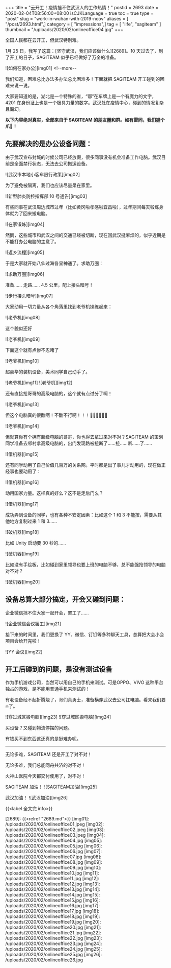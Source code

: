 +++
title = "云开工！疫情挡不住武汉人的工作热情！"
postid = 2693
date = 2020-02-04T08:56:00+08:00
isCJKLanguage = true
toc = true
type = "post"
slug = "work-in-wuhan-with-2019-ncov"
aliases = [ "/post/2693.html",]
category = [ "impressions",]
tag = [ "life", "sagiteam" ]
thumbnail = "/uploads/2020/02/onlineoffice04.jpg"
+++


全国人民都在云开工，但武汉特别难。

1月 25 日，我写了这篇：[坚守武汉，我们应该做什么][2689]。10 天过去了，到了开工的日子，SAGITEAM 似乎已经做好了万全的准备。

![如何在家办公][img01] <!--more--

我们知道，困难总比办法多办法总比困难多！下面就把 SAGITEAM 开工碰到的困难来说一说。

大家要知道的是，湖北是一个特殊的省，“鄂”在车牌上是一个有魔力的文字，4201 在身份证上也是一个极具力量的数字。武汉处在疫情中心，碰到的情况复杂且魔幻。

**以下内容绝对真实，全部来自于 SAGITEAM 的朋友圈和群。如有雷同，我们握个爪🤝！**

## 先要解决的是办公设备问题：

由于武汉宣布封城的时候公司已经放假，很多同事没有机会准备工作电脑。武汉目前是全面禁行状态，无法去公司搬运设备。

![武汉市本地小客车限行政策][img02]

为了避免被隔离，我们也应该尽量呆在家里。

![新型肺炎防控指挥部 10 号通告][img03]

有些同事在武汉周边城市过年（比如黄冈啦孝感啦宜昌啦），过年期间每天锻炼身体就为了回来搬电脑。

![在家锻炼][img04]

然鹅，这些城市和武汉之间的交通已经被切断，现在回武汉挺麻烦的，似乎近期是不能打办公电脑的主意了。

![返乡流程][img05]

于是大家就开始八仙过海各显神通了。求助万圈：

![求助万圈][img06]

准备…… 走路…… 4.5 公里，配上接头暗号！

![步行接头暗号][img07]

大家动用一切力量从各个角落里找到老爷机操练起来：

![老爷机][img08]

这个貌似还好

![老爷机][img09]

下面这个就有点惨不忍睹了

![老爷机][img10]

超豪华的装机设备，美术同学自己动手了。

![老爷机][img11]
![老爷机][img12]

还有直接抢哥哥的高级电脑的，这个就有点过分了啊！

![老爷机][img13]

但这个电脑真的很酸啊！不酸不行啊！！！🍋🍋🍋🍋🍋🍋

![老爷机][img14]

但就算你有个拥有超级电脑的哥哥，你也得去拿过来对不对？SAGITEAM 的策划同学准备去邻村拿高级电脑的，出门发现路被挖断了……挖……断……了……

![借机器][img15]

还有同学动用了自己价值几百万的关系网。平时都是出了事儿才动用的，现在做正经事也要动用了：

![借机器][img16]

动用国家力量。这样真的好么？这不是走后门么？

![借机器][img17]

成功弄到设备的同学，也有各种不安定因素：比如这个 1 和 3 不能按，需要从其他地方复制过来 1 和 3……

![破机器][img18]

比如 Unity 启动要 30 秒的……

![破机器][img19]

比如没有手绘板，比如碰到家里领导也要上班的电脑不够，总不能强抢领导的电脑对不对？

![破机器][img20]

## 设备总算大部分搞定，开会又碰到问题：

企业微信挡不住大家一起开会，罢工了……

![企业微信会议罢工][img21]

接下来的时间里，我们更换了 YY、微信、钉钉等多种聊天工具，总算把大会小会项目会给开完啦！

![YY 会议][img22]

## 开工后碰到的问题，是没有测试设备

作为手机游戏公司，当然可以用自己的手机来测试。可是OPPO、VIVO 这种平台独占的游戏，是不能用普通手机来测试的！

有老设备经不起折腾烧了，哥们真勇士，准备横穿武汉去公司扛电脑。看来我们要🔥了。

![穿过城区搬电脑][img23]
![穿过城区搬电脑][img24]

买设备？又碰到物流停摆的问题。

有钱买不到东西这还真的是挺难办呢。

----

无论多难，SAGITEAM 还是开工了对不对！

无论多难，我们总能同舟共济的对不对！

火神山医院今天都交付使用了，对不对！

SAGITEAM 加油！
![SAGITEAM加油][img25]

武汉加油！
![武汉加油][img26]


{{<label 全文完 info>}}

[2689]: {{<relref "2689.md">}}
[img01]: /uploads/2020/02/onlineoffice01.jpeg
[img02]: /uploads/2020/02/onlineoffice02.jpeg
[img03]: /uploads/2020/02/onlineoffice03.jpeg
[img04]: /uploads/2020/02/onlineoffice04.jpg
[img05]: /uploads/2020/02/onlineoffice05.jpg
[img06]: /uploads/2020/02/onlineoffice06.jpg
[img07]: /uploads/2020/02/onlineoffice07.jpg
[img08]: /uploads/2020/02/onlineoffice08.jpg
[img09]: /uploads/2020/02/onlineoffice09.jpg
[img10]: /uploads/2020/02/onlineoffice10.jpg
[img11]: /uploads/2020/02/onlineoffice11.jpg
[img12]: /uploads/2020/02/onlineoffice12.jpg
[img13]: /uploads/2020/02/onlineoffice13.jpg
[img14]: /uploads/2020/02/onlineoffice14.jpg
[img15]: /uploads/2020/02/onlineoffice15.jpg
[img16]: /uploads/2020/02/onlineoffice16.jpg
[img17]: /uploads/2020/02/onlineoffice17.jpg
[img18]: /uploads/2020/02/onlineoffice18.jpg
[img19]: /uploads/2020/02/onlineoffice19.jpg
[img20]: /uploads/2020/02/onlineoffice20.jpg
[img21]: /uploads/2020/02/onlineoffice21.jpg
[img22]: /uploads/2020/02/onlineoffice22.jpg
[img23]: /uploads/2020/02/onlineoffice23.jpg
[img24]: /uploads/2020/02/onlineoffice24.jpg
[img25]: /uploads/2020/02/onlineoffice25.jpg
[img26]: /uploads/2020/02/onlineoffice26.jpg
